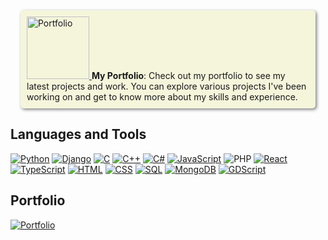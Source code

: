 <p style="background-color: #f5f5dc; padding: 10px; border-radius: 5px; box-shadow: 2px 2px 5px rgba(0, 0, 0, 0.5); margin: 1rem;">
    <a href="https://ahmedzaki246.github.io/Portfolio-V2.0/">
        <img src="https://cdn-icons-png.flaticon.com/512/3135/3135715.png" alt="Portfolio" style="width:100px;"/>
    </a>
    <strong>My Portfolio</strong>: Check out my portfolio to see my latest projects and work. You can explore various projects I've been working on and get to know more about my skills and experience.
</p>

## Languages and Tools

[![Python](https://img.shields.io/badge/Python-3776AB?style=flat-square&logo=python&logoColor=white)](https://www.python.org/)
[![Django](https://img.shields.io/badge/Django-092E20?style=flat-square&logo=django&logoColor=white)](https://www.djangoproject.com/)
[![C](https://img.shields.io/badge/C-00599C?style=flat-square&logo=c&logoColor=white)](https://en.wikipedia.org/wiki/C_(programming_language))
[![C++](https://img.shields.io/badge/C%2B%2B-00599C?style=flat-square&logo=c%2B%2B&logoColor=white)](https://en.cppreference.com/w/)
[![C#](https://img.shields.io/badge/C%23-239120?style=flat-square&logo=c-sharp&logoColor=white)](https://learn.microsoft.com/en-us/dotnet/csharp/)
[![JavaScript](https://img.shields.io/badge/JavaScript-F7DF1E?style=flat-square&logo=javascript&logoColor=black)](https://developer.mozilla.org/en-US/docs/Web/JavaScript)
![PHP](https://img.shields.io/badge/PHP-777BB4?style=for-the-badge&logo=php&logoColor=white)
[![React](https://img.shields.io/badge/React-61DAFB?style=flat-square&logo=react&logoColor=black)](https://reactjs.org/)
[![TypeScript](https://img.shields.io/badge/TypeScript-007ACC?style=flat-square&logo=typescript&logoColor=white)](https://www.typescriptlang.org/)
[![HTML](https://img.shields.io/badge/HTML-E34F26?style=flat-square&logo=html5&logoColor=white)](https://developer.mozilla.org/en-US/docs/Web/HTML)
[![CSS](https://img.shields.io/badge/CSS-1572B6?style=flat-square&logo=css3&logoColor=white)](https://developer.mozilla.org/en-US/docs/Web/CSS)
[![SQL](https://img.shields.io/badge/SQL-003B57?style=flat-square&logo=sqlite&logoColor=white)](https://www.sqlite.org/)
[![MongoDB](https://img.shields.io/badge/MongoDB-47A248?style=flat-square&logo=mongodb&logoColor=white)](https://www.mongodb.com/)
[![GDScript](https://img.shields.io/badge/GDScript-2F2F2F?style=flat-square&logo=godot&logoColor=white)](https://docs.godotengine.org/en/stable/)

## Portfolio

[![Portfolio](https://img.shields.io/badge/Portfolio-000000?style=flat-square&logo=github&logoColor=white&logoWidth=60)](https://ahmedzaki246.github.io/Portfolio-V2.0/)

